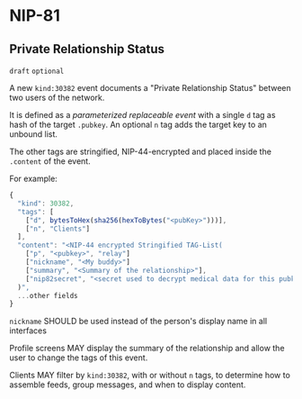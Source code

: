 NIP-81
======

Private Relationship Status
---------------------------

`draft` `optional`

A new `kind:30382` event documents a "Private Relationship Status" between two users of the network. 

It is defined as a _parameterized replaceable event_ with a single `d` tag as hash of the target `.pubkey`. An optional `n` tag adds the target key to an unbound list.

The other tags are stringified, NIP-44-encrypted and placed inside the `.content` of the event. 

For example:

```js
{
  "kind": 30382,
  "tags": [
    ["d", bytesToHex(sha256(hexToBytes("<pubKey>")))],
    ["n", "Clients"]
  ],
  "content": "<NIP-44 encrypted Stringified TAG-List(
    ["p", "<pubkey>", "relay"]
    ["nickname", "<My buddy>"]
    ["summary", "<Summary of the relationship>"],
    ["nip82secret", "<secret used to decrypt medical data for this pubkey>"]
  )",
  ...other fields
}
```

`nickname` SHOULD be used instead of the person's display name in all interfaces

Profile screens MAY display the summary of the relationship and allow the user to change the tags of this event.

Clients MAY filter by `kind:30382`, with or without `n` tags, to determine how to assemble feeds, group messages, and when to display content. 
